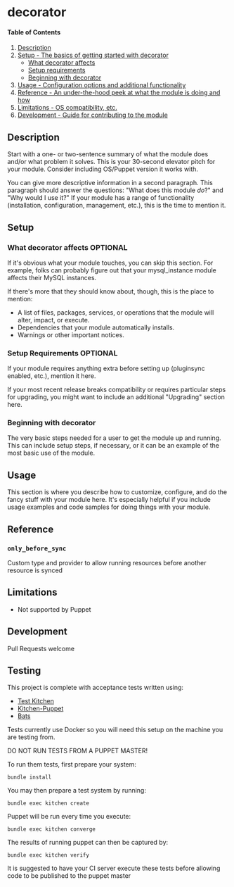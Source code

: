 # decorator

#### Table of Contents

1. [Description](#description)
1. [Setup - The basics of getting started with decorator](#setup)
    * [What decorator affects](#what-decorator-affects)
    * [Setup requirements](#setup-requirements)
    * [Beginning with decorator](#beginning-with-decorator)
1. [Usage - Configuration options and additional functionality](#usage)
1. [Reference - An under-the-hood peek at what the module is doing and how](#reference)
1. [Limitations - OS compatibility, etc.](#limitations)
1. [Development - Guide for contributing to the module](#development)

## Description

Start with a one- or two-sentence summary of what the module does and/or what
problem it solves. This is your 30-second elevator pitch for your module.
Consider including OS/Puppet version it works with.

You can give more descriptive information in a second paragraph. This paragraph
should answer the questions: "What does this module *do*?" and "Why would I use
it?" If your module has a range of functionality (installation, configuration,
management, etc.), this is the time to mention it.

## Setup

### What decorator affects **OPTIONAL**

If it's obvious what your module touches, you can skip this section. For
example, folks can probably figure out that your mysql_instance module affects
their MySQL instances.

If there's more that they should know about, though, this is the place to mention:

* A list of files, packages, services, or operations that the module will alter,
  impact, or execute.
* Dependencies that your module automatically installs.
* Warnings or other important notices.

### Setup Requirements **OPTIONAL**

If your module requires anything extra before setting up (pluginsync enabled,
etc.), mention it here.

If your most recent release breaks compatibility or requires particular steps
for upgrading, you might want to include an additional "Upgrading" section
here.

### Beginning with decorator

The very basic steps needed for a user to get the module up and running. This
can include setup steps, if necessary, or it can be an example of the most
basic use of the module.

## Usage

This section is where you describe how to customize, configure, and do the
fancy stuff with your module here. It's especially helpful if you include usage
examples and code samples for doing things with your module.

## Reference
### `only_before_sync`
Custom type and provider to allow running resources before another resource is synced

## Limitations
* Not supported by Puppet

## Development
Pull Requests welcome

## Testing
This project is complete with acceptance tests written using:
* [Test Kitchen](http://kitchen.ci)
* [Kitchen-Puppet](https://github.com/neillturner/kitchen-puppet)
* [Bats](https://github.com/sstephenson/bats)

Tests currently use Docker so you will need this setup on the machine you are testing from.

DO NOT RUN TESTS FROM A PUPPET MASTER!

To run them tests, first prepare your system:
```shell
bundle install
```

You may then prepare a test system by running:
```shell
bundle exec kitchen create
```

Puppet will be run every time you execute:
```shell
bundle exec kitchen converge
```

The results of running puppet can then be captured by:
```shell
bundle exec kitchen verify
```

It is suggested to have your CI server execute these tests before allowing code
to be published to the puppet master

